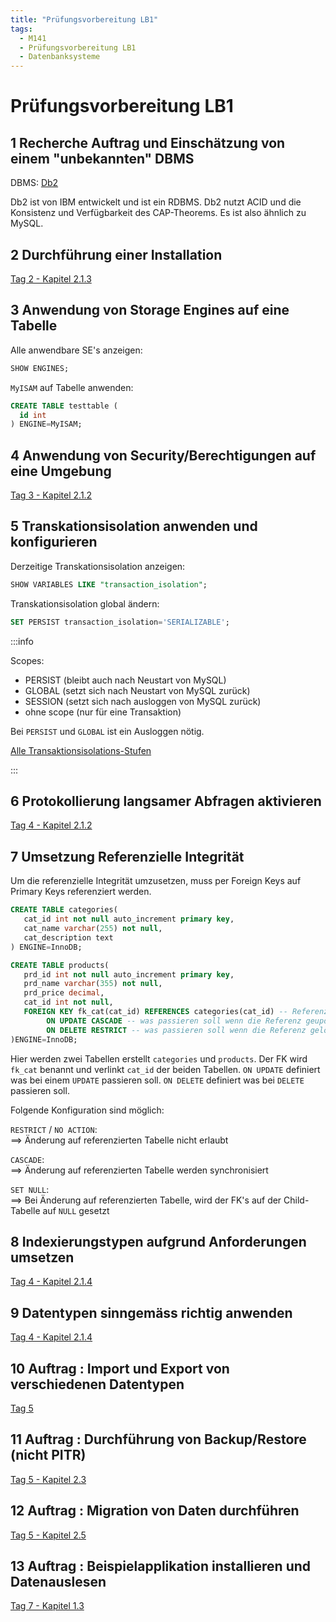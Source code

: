 ```yaml
---
title: "Prüfungsvorbereitung LB1"
tags:
  - M141
  - Prüfungsvorbereitung LB1
  - Datenbanksysteme
---
```


# Prüfungsvorbereitung LB1

## 1 Recherche Auftrag und Einschätzung von einem "unbekannten" DBMS

DBMS: [Db2](https://www.ibm.com/products/db2)

Db2 ist von IBM entwickelt und ist ein RDBMS. Db2 nutzt ACID und die Konsistenz und Verfügbarkeit des CAP-Theorems. Es ist also ähnlich zu MySQL.

## 2 Durchführung einer Installation

[Tag 2 - Kapitel 2.1.3](/docs/M141/tag-0002#213-prozess-der-installation)

## 3 Anwendung von Storage Engines auf eine Tabelle

Alle anwendbare SE's anzeigen:

```sql
SHOW ENGINES;
```

`MyISAM` auf Tabelle anwenden:

```sql
CREATE TABLE testtable (
  id int
) ENGINE=MyISAM;
```

## 4 Anwendung von Security/Berechtigungen auf eine Umgebung

[Tag 3 - Kapitel 2.1.2](/docs/M141/tag-0003#212-benutzer-und-berechtigungen)

## 5 Transkationsisolation anwenden und konfigurieren

Derzeitige Transkationsisolation anzeigen:

```sql
SHOW VARIABLES LIKE "transaction_isolation";
```

Transkationsisolation global ändern:

```sql
SET PERSIST transaction_isolation='SERIALIZABLE';
```

:::info

Scopes:

- PERSIST (bleibt auch nach Neustart von MySQL)
- GLOBAL (setzt sich nach Neustart von MySQL zurück)
- SESSION (setzt sich nach ausloggen von MySQL zurück)
- ohne scope (nur für eine Transaktion)

Bei `PERSIST` und `GLOBAL` ist ein Ausloggen nötig.

[Alle Transaktionsisolations-Stufen](./pruefungsvorbereitung-lb2.md#3-erklären-sie-was-transaktionen-sind-und-was-anomalien-sind-erklären-sie-in-diesem-zusammenhang-die-einstellungen-zur-perfomancesteigerung)

:::

## 6 Protokollierung langsamer Abfragen aktivieren

[Tag 4 - Kapitel 2.1.2](/docs/M141/tag-0004#212-server-betrieb)

## 7 Umsetzung Referenzielle Integrität

Um die referenzielle Integrität umzusetzen, muss per Foreign Keys auf Primary Keys referenziert werden.

```sql
CREATE TABLE categories(
   cat_id int not null auto_increment primary key,
   cat_name varchar(255) not null,
   cat_description text
) ENGINE=InnoDB;

CREATE TABLE products(
   prd_id int not null auto_increment primary key,
   prd_name varchar(355) not null,
   prd_price decimal,
   cat_id int not null,
   FOREIGN KEY fk_cat(cat_id) REFERENCES categories(cat_id) -- Referenz setzen
        ON UPDATE CASCADE -- was passieren soll wenn die Referenz geupdated wird
        ON DELETE RESTRICT -- was passieren soll wenn die Referenz gelöscht wird
)ENGINE=InnoDB;
```

Hier werden zwei Tabellen erstellt `categories` und `products`. Der FK wird `fk_cat` benannt und verlinkt `cat_id` der beiden Tabellen. `ON UPDATE` definiert was bei einem `UPDATE` passieren soll. `ON DELETE` definiert was bei `DELETE` passieren soll.

Folgende Konfiguration sind möglich:

`RESTRICT` / `NO ACTION`:  
==> Änderung auf referenzierten Tabelle nicht erlaubt

`CASCADE`:  
==> Änderung auf referenzierten Tabelle werden synchronisiert

`SET NULL`:  
==> Bei Änderung auf referenzierten Tabelle, wird der FK's auf der Child-Tabelle auf `NULL` gesetzt

## 8 Indexierungstypen aufgrund Anforderungen umsetzen

[Tag 4 - Kapitel 2.1.4](/docs/M141/tag-0004#214-indexierung)

## 9 Datentypen sinngemäss richtig anwenden

[Tag 4 - Kapitel 2.1.4](/docs/M141/tag-0004#213-datentypen--attribute)

## 10 Auftrag : Import und Export von verschiedenen Datentypen

[Tag 5](/docs/M141/tag-0005)

## 11 Auftrag : Durchführung von Backup/Restore (nicht PITR)

[Tag 5 - Kapitel 2.3](/docs/M141/tag-0005#23-lokales-backup)

## 12 Auftrag : Migration von Daten durchführen

[Tag 5 - Kapitel 2.5](/docs/M141/tag-0005#25-migration-auf-entfernten-server)

## 13 Auftrag : Beispielapplikation installieren und Datenauslesen

[Tag 7 - Kapitel 1.3](/docs/M141/tag-0007#13-dokumentieren-sie-ihre-arbeiten-für-die-installation-der-etherpad-applikation)
